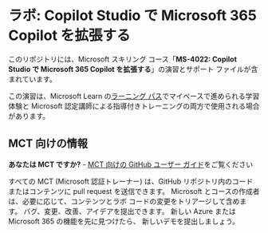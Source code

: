 # ラボ: Copilot Studio で Microsoft 365 Copilot を拡張する

このリポジトリには、Microsoft スキリング コース「**MS-4022: Copilot Studio で Microsoft 365 Copilot を拡張する**」の演習とサポート ファイルが含まれています。

この演習は、Microsoft Learn の[ラーニング パス](https://learn.microsoft.com/training/paths/extend-microsoft-365-copilot-studio/)でマイペースで進められる学習体験と Microsoft 認定講師による指導付きトレーニングの両方で使用される場合があります。

## MCT 向けの情報

**あなたは MCT ですか?** - [MCT 向けの GitHub ユーザー ガイド](https://microsoftlearning.github.io/MCT-User-Guide/)をご覧ください

すべての MCT (Microsoft 認証トレーナー) は、GitHub リポジトリ内のコードまたはコンテンツに pull request を送信できます。 Microsoft とコースの作成者は、必要に応じて、コンテンツとラボ コードの変更をトリアージして含めます。 バグ、変更、改善、アイデアを提出できます。 新しい Azure または Microsoft 365 の機能を先に見つけたら、 新しいデモを提出しましょう。
